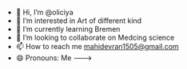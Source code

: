 - 👋 Hi, I’m @oliciya
- 👀 I’m interested in Art of different kind 
- 🌱 I’m currently learning Bremen
- 💞️ I’m looking to collaborate on Medcing science 
- 📫 How to reach me mahidevran1505@gmail.com 
- 😄 Pronouns: Me
--->
